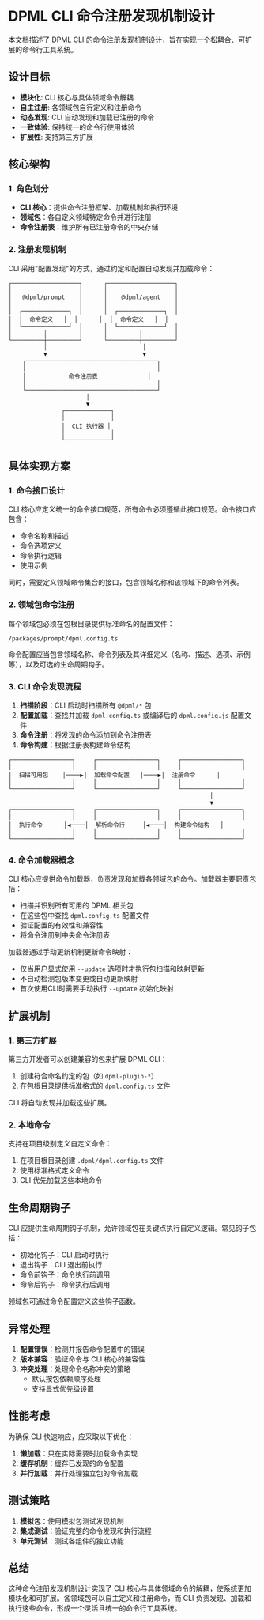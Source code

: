 # DPML CLI 命令注册发现机制设计

本文档描述了 DPML CLI 的命令注册发现机制设计，旨在实现一个松耦合、可扩展的命令行工具系统。

## 设计目标

- **模块化**: CLI 核心与具体领域命令解耦
- **自主注册**: 各领域包自行定义和注册命令
- **动态发现**: CLI 自动发现和加载已注册的命令
- **一致体验**: 保持统一的命令行使用体验
- **扩展性**: 支持第三方扩展

## 核心架构

### 1. 角色划分

- **CLI 核心**：提供命令注册框架、加载机制和执行环境
- **领域包**：各自定义领域特定命令并进行注册
- **命令注册表**：维护所有已注册命令的中央存储

### 2. 注册发现机制

CLI 采用"配置发现"的方式，通过约定和配置自动发现并加载命令：

```
┌───────────────────┐      ┌───────────────────┐
│                   │      │                   │
│   @dpml/prompt    │      │    @dpml/agent    │
│                   │      │                   │
│  ┌─────────────┐  │      │  ┌─────────────┐  │
│  │  命令定义   │  │      │  │  命令定义   │  │
│  └─────────────┘  │      │  └─────────────┘  │
│         │         │      │         │         │
└─────────┼─────────┘      └─────────┼─────────┘
          │                           │
          ▼                           ▼
    ┌─────────────────────────────────────┐
    │                                     │
    │            命令注册表              │
    │                                     │
    └─────────────────────────────────────┘
                      │
                      ▼
               ┌─────────────┐
               │             │
               │  CLI 执行器 │
               │             │
               └─────────────┘
```

## 具体实现方案

### 1. 命令接口设计

CLI 核心应定义统一的命令接口规范，所有命令必须遵循此接口规范。命令接口应包含：

- 命令名称和描述
- 命令选项定义
- 命令执行逻辑
- 使用示例

同时，需要定义领域命令集合的接口，包含领域名称和该领域下的命令列表。

### 2. 领域包命令注册

每个领域包必须在包根目录提供标准命名的配置文件：

```
/packages/prompt/dpml.config.ts
```

命令配置应当包含领域名称、命令列表及其详细定义（名称、描述、选项、示例等），以及可选的生命周期钩子。

### 3. CLI 命令发现流程

1. **扫描阶段**：CLI 启动时扫描所有 `@dpml/*` 包
2. **配置加载**：查找并加载 `dpml.config.ts` 或编译后的 `dpml.config.js` 配置文件
3. **命令注册**：将发现的命令添加到命令注册表
4. **命令构建**：根据注册表构建命令结构

```
┌─────────────────┐     ┌─────────────────┐     ┌─────────────────┐
│                 │     │                 │     │                 │
│  扫描可用包    │────▶│  加载命令配置   │────▶│  注册命令      │
│                 │     │                 │     │                 │
└─────────────────┘     └─────────────────┘     └─────────────────┘
                                                         │
                                                         ▼
┌─────────────────┐     ┌─────────────────┐     ┌─────────────────┐
│                 │     │                 │     │                 │
│  执行命令      │◀────│  解析命令行     │◀────│  构建命令结构   │
│                 │     │                 │     │                 │
└─────────────────┘     └─────────────────┘     └─────────────────┘
```

### 4. 命令加载器概念

CLI 核心应提供命令加载器，负责发现和加载各领域包的命令。加载器主要职责包括：

- 扫描并识别所有可用的 DPML 相关包
- 在这些包中查找 `dpml.config.ts` 配置文件
- 验证配置的有效性和兼容性
- 将命令注册到中央命令注册表

加载器通过手动更新机制更新命令映射：

- 仅当用户显式使用 `--update` 选项时才执行包扫描和映射更新
- 不自动检测包版本变更或自动更新映射
- 首次使用CLI时需要手动执行 `--update` 初始化映射

## 扩展机制

### 1. 第三方扩展

第三方开发者可以创建兼容的包来扩展 DPML CLI：

1. 创建符合命名约定的包（如 `dpml-plugin-*`）
2. 在包根目录提供标准格式的 `dpml.config.ts` 文件

CLI 将自动发现并加载这些扩展。

### 2. 本地命令

支持在项目级别定义自定义命令：

1. 在项目根目录创建 `.dpml/dpml.config.ts` 文件
2. 使用标准格式定义命令
3. CLI 优先加载这些本地命令

## 生命周期钩子

CLI 应提供生命周期钩子机制，允许领域包在关键点执行自定义逻辑。常见钩子包括：

- 初始化钩子：CLI 启动时执行
- 退出钩子：CLI 退出前执行
- 命令前钩子：命令执行前调用
- 命令后钩子：命令执行后调用

领域包可通过命令配置定义这些钩子函数。

## 异常处理

1. **配置错误**：检测并报告命令配置中的错误
2. **版本兼容**：验证命令与 CLI 核心的兼容性
3. **冲突处理**：处理命令名称冲突的策略
   - 默认按包依赖顺序处理
   - 支持显式优先级设置

## 性能考虑

为确保 CLI 快速响应，应采取以下优化：

1. **懒加载**：只在实际需要时加载命令实现
2. **缓存机制**：缓存已发现的命令配置
3. **并行加载**：并行处理独立包的命令加载

## 测试策略

1. **模拟包**：使用模拟包测试发现机制
2. **集成测试**：验证完整的命令发现和执行流程
3. **单元测试**：测试各组件的独立功能

## 总结

这种命令注册发现机制设计实现了 CLI 核心与具体领域命令的解耦，使系统更加模块化和可扩展。各领域包可以自主定义和注册命令，而 CLI 负责发现、加载和执行这些命令，形成一个灵活且统一的命令行工具系统。 